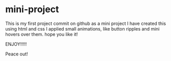 # mini-project
This is my first project commit on github as a mini project
I have created this using html and css
I applied small animations, like button ripples and mini hovers over them.
hope you like it!

ENJOY!!!!!

Peace out!


